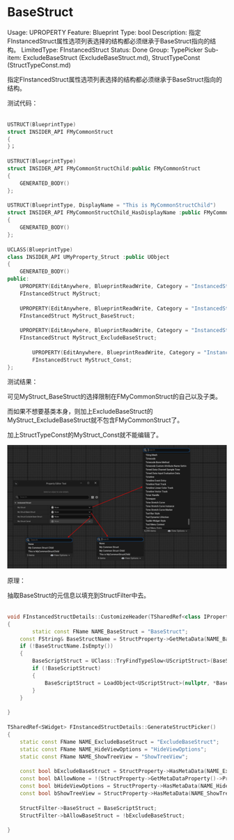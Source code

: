 # BaseStruct

Usage: UPROPERTY
Feature: Blueprint
Type: bool
Description: 指定FInstancedStruct属性选项列表选择的结构都必须继承于BaseStruct指向的结构。
LimitedType: FInstancedStruct
Status: Done
Group: TypePicker
Sub-item: ExcludeBaseStruct (ExcludeBaseStruct.md), StructTypeConst (StructTypeConst.md)

指定FInstancedStruct属性选项列表选择的结构都必须继承于BaseStruct指向的结构。

测试代码：

```cpp

USTRUCT(BlueprintType)
struct INSIDER_API FMyCommonStruct
{
}；

USTRUCT(BlueprintType)
struct INSIDER_API FMyCommonStructChild:public FMyCommonStruct
{
	GENERATED_BODY()
};

USTRUCT(BlueprintType, DisplayName = "This is MyCommonStructChild")
struct INSIDER_API FMyCommonStructChild_HasDisplayName :public FMyCommonStruct
{
	GENERATED_BODY()
};

UCLASS(BlueprintType)
class INSIDER_API UMyProperty_Struct :public UObject
{
	GENERATED_BODY()
public:
	UPROPERTY(EditAnywhere, BlueprintReadWrite, Category = "InstancedStruct")
	FInstancedStruct MyStruct;

	UPROPERTY(EditAnywhere, BlueprintReadWrite, Category = "InstancedStruct", meta = (BaseStruct = "/Script/Insider.MyCommonStruct"))
	FInstancedStruct MyStruct_BaseStruct;

	UPROPERTY(EditAnywhere, BlueprintReadWrite, Category = "InstancedStruct", meta = (ExcludeBaseStruct, BaseStruct = "/Script/Insider.MyCommonStruct"))
	FInstancedStruct MyStruct_ExcludeBaseStruct;
	
		UPROPERTY(EditAnywhere, BlueprintReadWrite, Category = "InstancedStruct", meta = (StructTypeConst))
		FInstancedStruct MyStruct_Const;
};
```

测试结果：

可见MyStruct_BaseStruct的选择限制在FMyCommonStruct的自己以及子类。

而如果不想要基类本身，则加上ExcludeBaseStruct的MyStruct_ExcludeBaseStruct就不包含FMyCommonStruct了。

加上StructTypeConst的MyStruct_Const就不能编辑了。

![Untitled](BaseStruct/Untitled.png)

原理：

抽取BaseStruct的元信息以填充到StructFilter中去。

```cpp

void FInstancedStructDetails::CustomizeHeader(TSharedRef<class IPropertyHandle> StructPropertyHandle, class FDetailWidgetRow& HeaderRow, IPropertyTypeCustomizationUtils& StructCustomizationUtils)
{
		static const FName NAME_BaseStruct = "BaseStruct";
	const FString& BaseStructName = StructProperty->GetMetaData(NAME_BaseStruct);
	if (!BaseStructName.IsEmpty())
	{
		BaseScriptStruct = UClass::TryFindTypeSlow<UScriptStruct>(BaseStructName);
		if (!BaseScriptStruct)
		{
			BaseScriptStruct = LoadObject<UScriptStruct>(nullptr, *BaseStructName);
		}
	}

}

TSharedRef<SWidget> FInstancedStructDetails::GenerateStructPicker()
{
	static const FName NAME_ExcludeBaseStruct = "ExcludeBaseStruct";
	static const FName NAME_HideViewOptions = "HideViewOptions";
	static const FName NAME_ShowTreeView = "ShowTreeView";

	const bool bExcludeBaseStruct = StructProperty->HasMetaData(NAME_ExcludeBaseStruct);
	const bool bAllowNone = !(StructProperty->GetMetaDataProperty()->PropertyFlags & CPF_NoClear);
	const bool bHideViewOptions = StructProperty->HasMetaData(NAME_HideViewOptions);
	const bool bShowTreeView = StructProperty->HasMetaData(NAME_ShowTreeView);
	
	StructFilter->BaseStruct = BaseScriptStruct;
	StructFilter->bAllowBaseStruct = !bExcludeBaseStruct;
	
}

```